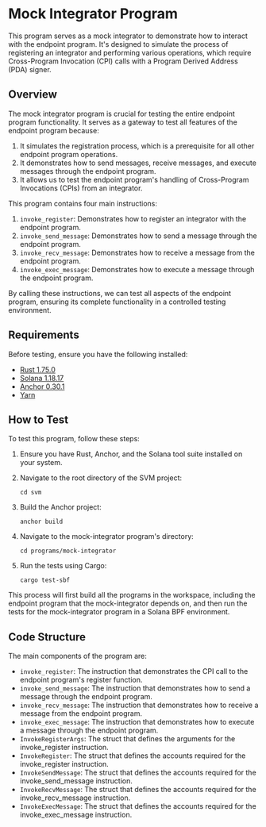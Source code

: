 # Mock Integrator Program

This program serves as a mock integrator to demonstrate how to interact with the endpoint program. It's designed to simulate the process of registering an integrator and performing various operations, which require Cross-Program Invocation (CPI) calls with a Program Derived Address (PDA) signer.

## Overview

The mock integrator program is crucial for testing the entire endpoint program functionality. It serves as a gateway to test all features of the endpoint program because:

1. It simulates the registration process, which is a prerequisite for all other endpoint program operations.
2. It demonstrates how to send messages, receive messages, and execute messages through the endpoint program.
3. It allows us to test the endpoint program's handling of Cross-Program Invocations (CPIs) from an integrator.

This program contains four main instructions:

1. `invoke_register`: Demonstrates how to register an integrator with the endpoint program.
2. `invoke_send_message`: Demonstrates how to send a message through the endpoint program.
3. `invoke_recv_message`: Demonstrates how to receive a message from the endpoint program.
4. `invoke_exec_message`: Demonstrates how to execute a message through the endpoint program.

By calling these instructions, we can test all aspects of the endpoint program, ensuring its complete functionality in a controlled testing environment.

## Requirements

Before testing, ensure you have the following installed:

- [Rust 1.75.0](https://www.rust-lang.org/tools/install)
- [Solana 1.18.17](https://solana.com/docs/intro/installation)
- [Anchor 0.30.1](https://www.anchor-lang.com/docs/installation)
- [Yarn](https://yarnpkg.com/getting-started/install)

## How to Test

To test this program, follow these steps:

1. Ensure you have Rust, Anchor, and the Solana tool suite installed on your system.

2. Navigate to the root directory of the SVM project:

   ```
   cd svm
   ```

3. Build the Anchor project:

   ```
   anchor build
   ```

4. Navigate to the mock-integrator program's directory:

   ```
   cd programs/mock-integrator
   ```

5. Run the tests using Cargo:
   ```
   cargo test-sbf
   ```

This process will first build all the programs in the workspace, including the endpoint program that the mock-integrator depends on, and then run the tests for the mock-integrator program in a Solana BPF environment.

## Code Structure

The main components of the program are:

- `invoke_register`: The instruction that demonstrates the CPI call to the endpoint program's register function.
- `invoke_send_message`: The instruction that demonstrates how to send a message through the endpoint program.
- `invoke_recv_message`: The instruction that demonstrates how to receive a message from the endpoint program.
- `invoke_exec_message`: The instruction that demonstrates how to execute a message through the endpoint program.
- `InvokeRegisterArgs`: The struct that defines the arguments for the invoke_register instruction.
- `InvokeRegister`: The struct that defines the accounts required for the invoke_register instruction.
- `InvokeSendMessage`: The struct that defines the accounts required for the invoke_send_message instruction.
- `InvokeRecvMessage`: The struct that defines the accounts required for the invoke_recv_message instruction.
- `InvokeExecMessage`: The struct that defines the accounts required for the invoke_exec_message instruction.
